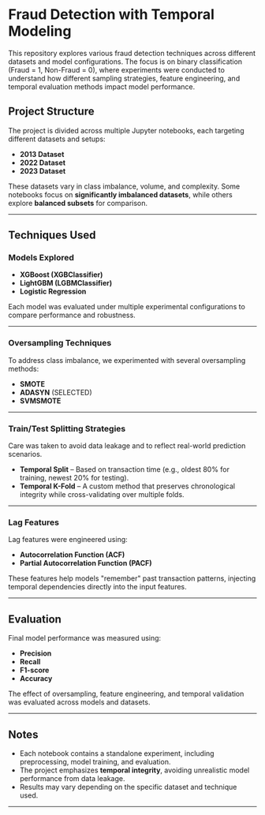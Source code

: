 # Fraud Detection with Temporal Modeling

This repository explores various fraud detection techniques across different datasets and model configurations. The focus is on binary classification (Fraud = 1, Non-Fraud = 0), where experiments were conducted to understand how different sampling strategies, feature engineering, and temporal evaluation methods impact model performance.


## Project Structure

The project is divided across multiple Jupyter notebooks, each targeting different datasets and setups:

- **2013 Dataset**
- **2022 Dataset**
- **2023 Dataset**

These datasets vary in class imbalance, volume, and complexity. Some notebooks focus on **significantly imbalanced datasets**, while others explore **balanced subsets** for comparison.

---

## Techniques Used

### Models Explored
- **XGBoost (XGBClassifier)**
- **LightGBM (LGBMClassifier)**
- **Logistic Regression**

Each model was evaluated under multiple experimental configurations to compare performance and robustness.

---

### Oversampling Techniques

To address class imbalance, we experimented with several oversampling methods:

- **SMOTE**
- **ADASYN** (SELECTED)
- **SVMSMOTE**

---

### Train/Test Splitting Strategies

Care was taken to avoid data leakage and to reflect real-world prediction scenarios.

- **Temporal Split** – Based on transaction time (e.g., oldest 80% for training, newest 20% for testing).
- **Temporal K-Fold** – A custom method that preserves chronological integrity while cross-validating over multiple folds.

---

### Lag Features

Lag features were engineered using:

- **Autocorrelation Function (ACF)**
- **Partial Autocorrelation Function (PACF)**

These features help models "remember" past transaction patterns, injecting temporal dependencies directly into the input features.

---

## Evaluation

Final model performance was measured using:

- **Precision**
- **Recall**
- **F1-score**
- **Accuracy**

The effect of oversampling, feature engineering, and temporal validation was evaluated across models and datasets.

---

##  Notes

- Each notebook contains a standalone experiment, including preprocessing, model training, and evaluation.
- The project emphasizes **temporal integrity**, avoiding unrealistic model performance from data leakage.
- Results may vary depending on the specific dataset and technique used.

---
